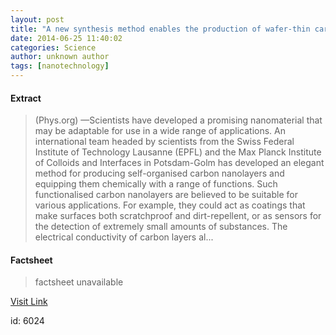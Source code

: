 ```yaml
---
layout: post
title: "A new synthesis method enables the production of wafer-thin carbon layers"
date: 2014-06-25 11:40:02
categories: Science
author: unknown author
tags: [nanotechnology]
---
```



#### Extract
>(Phys.org) —Scientists have developed a promising nanomaterial that may be adaptable for use in a wide range of applications. An international team headed by scientists from the Swiss Federal Institute of Technology Lausanne (EPFL) and the Max Planck Institute of Colloids and Interfaces in Potsdam-Golm has developed an elegant method for producing self-organised carbon nanolayers and equipping them chemically with a range of functions. Such functionalised carbon nanolayers are believed to be suitable for various applications. For example, they could act as coatings that make surfaces both scratchproof and dirt-repellent, or as sensors for the detection of extremely small amounts of substances. The electrical conductivity of carbon layers al...

#### Factsheet
>factsheet unavailable

[Visit Link](http://phys.org/news322897618.html)

id:    6024


